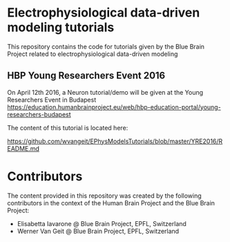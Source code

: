 # Electrophysiological data-driven modeling tutorials

This repository contains the code for tutorials given by the Blue Brain Project related to electrophysiological data-driven modeling

## HBP Young Researchers Event 2016

On April 12th 2016, a Neuron tutorial/demo will be given at the Young Researchers Event in Budapest https://education.humanbrainproject.eu/web/hbp-education-portal/young-researchers-budapest

The content of this tutorial is located here:

https://github.com/wvangeit/EPhysModelsTutorials/blob/master/YRE2016/README.md

# Contributors

The content provided in this repository was created by the following contributors in the context of the Human Brain Project and the Blue Brain Project:

* Elisabetta Iavarone @ Blue Brain Project, EPFL, Switzerland
* Werner Van Geit @ Blue Brain Project, EPFL, Switzerland
